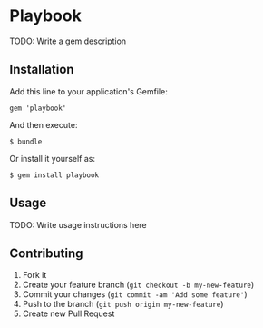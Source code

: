 # Playbook

TODO: Write a gem description

## Installation

Add this line to your application's Gemfile:

    gem 'playbook'

And then execute:

    $ bundle

Or install it yourself as:

    $ gem install playbook

## Usage

TODO: Write usage instructions here

## Contributing

1. Fork it
2. Create your feature branch (`git checkout -b my-new-feature`)
3. Commit your changes (`git commit -am 'Add some feature'`)
4. Push to the branch (`git push origin my-new-feature`)
5. Create new Pull Request
